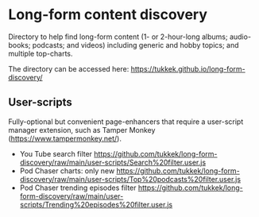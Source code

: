 # Long-form content discovery

Directory to help find long-form content (1- or 2-hour-long albums; audio-books; podcasts; and videos) including generic and hobby topics; and multiple top-charts.

The directory can be accessed here: https://tukkek.github.io/long-form-discovery/

## User-scripts

Fully-optional but convenient page-enhancers that require a user-script manager extension, such as Tamper Monkey (https://www.tampermonkey.net/).

- You Tube search filter https://github.com/tukkek/long-form-discovery/raw/main/user-scripts/Search%20filter.user.js
- Pod Chaser charts: only new https://github.com/tukkek/long-form-discovery/raw/main/user-scripts/Top%20podcasts%20filter.user.js
- Pod Chaser trending episodes filter https://github.com/tukkek/long-form-discovery/raw/main/user-scripts/Trending%20episodes%20filter.user.js
